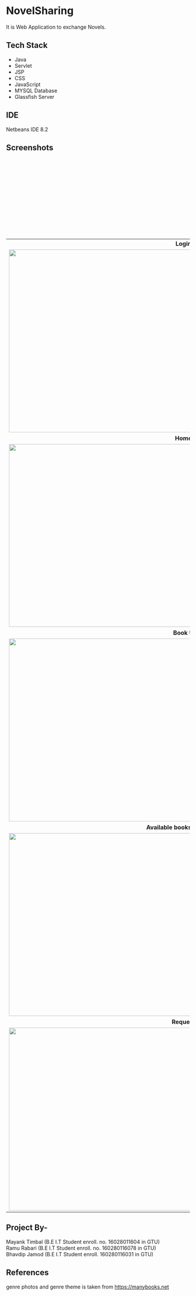 # NovelSharing
It is Web Application to exchange Novels.


## Tech Stack
-  Java
-	Servlet
-	JSP
-	CSS
-	JavaScript
-	MYSQL Database
-	Glassfish Server


## IDE
Netbeans IDE 8.2


## Screenshots
<table>

  <tr></tr> <tr></tr>
<tr>
  <td> <center><b>Login Page</b></center></td>
  </tr>
  <tr>
 <td><img height="500" width="1000" src="https://i.ibb.co/JqvkyNd/Screenshot-26.png" /></td>
     </tr>
 <br><br><br>
  <tr>
  <td>  <center><b>Home Page</b></center></td>
  </tr>
  
   <tr>
 <td><img height="500" width="1000" src="https://i.ibb.co/gPHg84s/Screenshot-25.png" /></td>
     </tr>
    <br><br><br>
  <tr>
  <td><center><b>Book Upload</b></center></td>
  </tr>
  
   <tr>
 <td><img height="500" width="1000" src="https://i.ibb.co/HgBhGDL/Screenshot-38.png" /></td>
     </tr>
   <br><br><br>
  <tr>
  <td><center><b>Available books in Action genre</b></center></td>
  </tr>
  
   <tr>
 <td><img height="500" width="1000" src="https://i.ibb.co/CWGWNbz/Screenshot-39.png" /></td>
     </tr>
     <br><br><br>
  <tr>
  <td><center><b>Request book</b></center></td>
  </tr>
  
   <tr>
 <td><img height="500" width="1000" src="https://i.ibb.co/93VHtsV/Screenshot-40.png" /></td>
     </tr>
  

    

    
</table>

## Project By-
Mayank Timbal
(B.E I.T Student enroll. no. 16028011604 in GTU)<br>
Ramu Rabari
(B.E I.T Student enroll. no. 160280116078 in GTU)<br>
Bhavdip Jamod
(B.E I.T Student enroll. 160280116031 in GTU)<br>


## References
genre photos and genre theme is taken from https://manybooks.net



